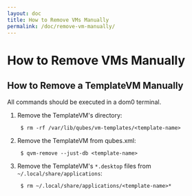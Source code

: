 ```yaml
---
layout: doc
title: How to Remove VMs Manually
permalink: /doc/remove-vm-manually/
---
```


How to Remove VMs Manually
==========================

How to Remove a TemplateVM Manually
-----------------------------------

All commands should be executed in a dom0 terminal.

1. Remove the TemplateVM's directory:

        $ rm -rf /var/lib/qubes/vm-templates/<template-name>

2. Remove the TemplateVM from qubes.xml:

        $ qvm-remove --just-db <template-name>

3. Remove the TemplateVM's `*.desktop` files from `~/.local/share/applications`:

        $ rm ~/.local/share/applications/<template-name>*

